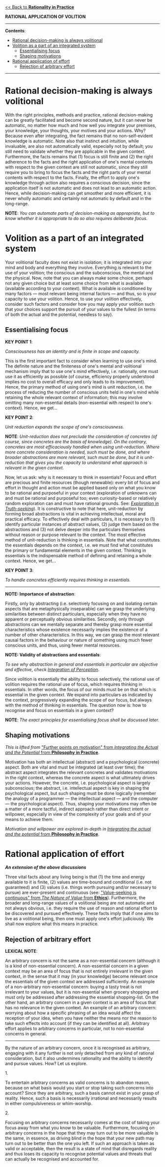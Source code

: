 [<< Back to **Rationality in Practice**](https://pranigopu.github.io/philosophy/epistemology/rationality-in-practice)

**RATIONAL APPLICATION OF VOLITION**

---

**Contents**:

- [Rational decision-making is always volitional](#rational-decision-making-is-always-volitional)
- [Volition as a part of an integrated system](#volition-as-a-part-of-an-integrated-system)
  - [Essentialising focus](#essentialising-focus)
  - [Shaping motivations](#shaping-motivations)
- [Rational application of effort](#rational-application-of-effort)
  - [Rejection of arbitrary effort](#rejection-of-arbitrary-effort)

---

# Rational decision-making is always volitional
With the right principles, methods and practice, rational decision-making can be greatly facilitated and become second nature, but it can never be automatic, no matter how much and how well you integrate your premises, your knowledge, your thoughts, your motives and your actions. Why? Because even after integrating, the fact remains that no non-self-evident knowledge is automatic. Note also that instinct and intuition, while invaluable, are also not automatically valid, especially not by default; you still need to validate whether they are applicable in the given context. Furthermore, the facts remains that (1) focus is still finite and (2) the right adherence to the facts and the right application of one's mental contents with respect to the given context are still not automatic, since they still require you to bring to focus the facts and the right parts of your mental contents with respect to the facts. Finally, the effort to apply one's knowledge through action also requires a conscious decision, since the application itself is not automatic and does not lead to an automatic action. Hence, while decision-making can get smoother and more efficient, it is never wholly automatic and certainly not automatic by default and in the long-range.

**NOTE**: _You can automate parts of decision-making as appropriate, but to know whether it is appropriate to do so also requires deliberate focus._

# Volition as a part of an integrated system
Your volitional faculty does not exist in isolation; it is integrated into your mind and body and everything they involve. Everything is relevant to the use of your volition; the conscious and the subconscious, the mental and the physical. Now, note that you can always make some choice, perhaps not any given choice but at least some choice from what is available (available according to your context). What is available is conditioned by many factors — most relevant being internal factors — and thus, so is your capacity to use your volition. Hence, to use your volition effectively, consider such factors and consider how you may apply your volition such that your choices support the pursuit of your values to the fullest (in terms of both the actual and the potential, needless to say).

## Essentialising focus
**KEY POINT 1**:

_Consciousness has an identity and is finite in scope and capacity._

This is the first important fact to consider when learning to use one's mind. The definite nature and the finiteness of one's mental and volitional mechanism imply that to use one's mind effectively, i.e. rationally, one must use it as efficiently as possible (of course, efficiency properly understood implies no cost to overall efficacy and only leads to its improvement). Hence, the primary method of using one's mind is unit reduction, i.e. the process of reducing the number of conscious units held in one's mind while retaining the whole relevant context of information; this may involve omitting many non-essential details (non-essential with respect to one's context). Hence, we get...

**KEY POINT 2**:

_Unit reduction expands the scope of one's consciousness._

**NOTE**: _Unit-reduction does not preclude the consideration of concretes (of course, since concretes are the basis of knowledge). On the contrary, concretes are most efficaciously handled when using unit-reduction. Where more concrete consideration is needed, such must be done, and where broader abstractions are more relevant, such must be done, but it is unit-reduction that gives you the capacity to understand what approach is relevant in the given context._

Now, let us ask: why is it necessary to think in essentials? Focus and effort are precious and finite resources (though renewable): every bit of focus and effort in thought and action must be applied based only on what you know to be rational and purposeful in your context (exploration of unknowns can and must be rational and purposeful too; even curiosity-based or relatively random exploration can and must have rational grounds. See: [_Exploration in Truth-seeking_](https://pranigopu.github.io/philosophy/epistemology/exploration-in-truth-seeking.html)). It is constructive to note that here, unit-reduction by forming broad abstractions is vital in achieving intellectual, moral and practical efficacy. To effectively deal with particulars, it is necessary to (1) identify particular instances of abstract values, (2) judge them based on the abstractions and (3) not delve deeper into the particulars themselves without reason or purpose relevant to the context. The most effective method of unit-reduction is thinking in essentials. Note that what constitutes the essentials depends on the context, i.e. we must find what constitutes the primary or fundamental elements in the given context. Thinking in essentials is the indispensable method of defining and retaining a whole context. Hence, we get...

**KEY POINT 3**:

_To handle concretes efficiently requires thinking in essentials._

---

**NOTE: Importance of abstraction**:

Firstly, only by abstracting (i.e. selectively focusing on and isolating certain aspects that are metaphysically inseparable) can we grasp the underlying similarities between distinct particulars, especially when they have no apparent or perceptually obvious similarities. Secondly, only through abstractions can we mentally separate and thereby grasp more essential characteristics whose existence necessarily implies the existence of a number of other characteristics. In this way, we can grasp the most relevant causal factors in the behaviour or nature of something using much fewer conscious units, and thus, using fewer mental resources.

**NOTE: Validity of abstractions and essentials**:

_To see why abstraction in general and essentials in particular are objective and effective, check_ [_Integration of Perception_](https://pranigopu.github.io/philosophy/epistemology/4-integration-of-perception.html#).

Since volition is essentially the ability to focus selectively, the rational use of volition requires the rational use of focus, which requires thinking in essentials. In other words, the focus of our minds must be on that which is essential in the given context. We expand into particulars as indicated by the context, progressively expanding the scope of our focus, but always with the method of thinking in essentials. The question now is: how to recognise and focus on essentials in a given context?

**NOTE**: _The exact principles for essentialising focus shall be discussed later._

## Shaping motivations
_This is lifted from_ ["Further points on motivation" from _Integrating the Actual and the Potential_ from **Philosophy in Practice**](https://pranigopu.github.io/philosophy/philosophy-in-practice/2-integrating-actual-and-potential.html#further-points-on-motivation).

Motivation has both an intellectual (abstract) and a psychological (concrete) aspect. Both are vital and must be integrated (at least over time); the abstract aspect integrates the relevant concretes and validates motivations in the right context, whereas the concrete aspect is what ultimately drives your actions. However, the concrete, i.e. psychological aspect is largely subconscious; the abstract, i.e. intellectual aspect is key in shaping the psychological aspect, but such shaping must be done logically (remember the analogy of a programmer — the intellectual aspect — and the computer — the psychological aspect). Thus, shaping your motivations may often be a matter of a more tactful, indirect approach rather than direct intent or willpower, especially in view of the complexity of your goals and of your means to achieve them.

_Motivation and willpower are explored in-depth in_ [_Integrating the actual and the potential_ from **Philosophy in Practice**](https://pranigopu.github.io/philosophy/philosophy-in-practice/2-integrating-actual-and-potential.html).

# Rational application of effort
**_An extension of the above discussions_**

Three vital facts about any living being is that (1) the time and energy available to it is finite, (2) values are time-bound and conditional (i.e. not guaranteed) and (3) values (i.e. things worth pursuing and/or necessary to pursue) are ever-present and continuous (see: ["Value-seeking is continuous" from _The Nature of Value_ from **Ethics**](https://pranigopu.github.io/philosophy/ethics/nature-of-value.html#value-seeking-is-continuous)). Furthermore, the broader and long-range values of a volitional being are not automatic and not always obvious, i.e. they require the use of reason and rational effort to be discovered and pursued effectively. These facts imply that if one aims to live as a volitional being, then one must apply one's effort judiciously. We shall now explore what this means in practice.

## Rejection of arbitrary effort
 **LEXICAL NOTE**:
 
An arbitrary concern is not the same as a non-essential concern (although it is a kind of non-essential concern). A non-essential concern in a given context may be an area of focus that is not entirely irrelevant in the given context, in the sense that it may (in your knowledge) become relevant once the essentials of the given context are addressed sufficiently. An example of a non-arbitrary non-essential concern: buying a tasty treat is not irrelevant to your values, but it is non-essential when grocery shopping and must only be addressed after addressing the essential shopping-list.  On the other hand, an arbitrary concern in a given context is an area of focus that has no relevance in the given context. An example of an arbitrary concern: worrying about how a specific phrasing of an idea would affect the reception of your idea, when you have neither the means nor the reason to take such effects into account (if they can be identified at all). Arbitrary effort applies to arbitrary concerns in particular, not to non-essential concerns in general.

---

By the nature of an arbitrary concern, once it is recognised as arbitrary, engaging with it any further is not only detached from any kind of rational consideration, but it also undermines rationality and the ability to identify and pursue values. How? Let us explore.

1.<br>

To entertain arbitrary concerns as valid concerns is to abandon reason, because on what basis would you start or stop taking such concerns into account? Since they are arbitrary, such a basis cannot exist in your grasp of reality. Hence, such a basis is necessarily irrational and necessarily results in either compulsiveness or whim-worship.

2.<br>

Focusing on arbitrary concerns necessarily comes at the cost of taking your focus away from what you know to be valuable. Furthermore, focusing on arbitrary concerns in the hope that they may turn out to be more valuable is the same, in essence, as driving blind in the hope that your new path may turn out to be better than the one you left. If such an approach is taken as valid or acceptable, then the result is a state of mind that disregards reality and thus loses its capacity to recognise potential values and threats that can actually be recognised and accounted for.